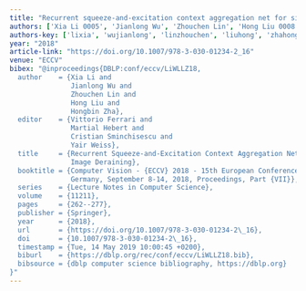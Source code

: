 ```yaml
---
title: "Recurrent squeeze-and-excitation context aggregation net for single image deraining"
authors: ['Xia Li 0005', 'Jianlong Wu', 'Zhouchen Lin', 'Hong Liu 0008', 'Hongbin Zha']
authors-key: ['lixia', 'wujianlong', 'linzhouchen', 'liuhong', 'zhahongbin']
year: "2018"
article-link: "https://doi.org/10.1007/978-3-030-01234-2_16"
venue: "ECCV"
bibex: "@inproceedings{DBLP:conf/eccv/LiWLLZ18,
  author    = {Xia Li and
               Jianlong Wu and
               Zhouchen Lin and
               Hong Liu and
               Hongbin Zha},
  editor    = {Vittorio Ferrari and
               Martial Hebert and
               Cristian Sminchisescu and
               Yair Weiss},
  title     = {Recurrent Squeeze-and-Excitation Context Aggregation Net for Single
               Image Deraining},
  booktitle = {Computer Vision - {ECCV} 2018 - 15th European Conference, Munich,
               Germany, September 8-14, 2018, Proceedings, Part {VII}},
  series    = {Lecture Notes in Computer Science},
  volume    = {11211},
  pages     = {262--277},
  publisher = {Springer},
  year      = {2018},
  url       = {https://doi.org/10.1007/978-3-030-01234-2\_16},
  doi       = {10.1007/978-3-030-01234-2\_16},
  timestamp = {Tue, 14 May 2019 10:00:45 +0200},
  biburl    = {https://dblp.org/rec/conf/eccv/LiWLLZ18.bib},
  bibsource = {dblp computer science bibliography, https://dblp.org}
}"
---
```

